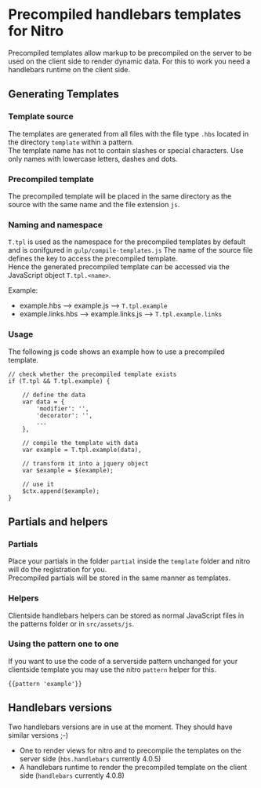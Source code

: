 # Precompiled handlebars templates for Nitro

Precompiled templates allow markup to be precompiled on the server to be used on the client side to render dynamic data.
For this to work you need a handlebars runtime on the client side.

## Generating Templates

### Template source

The templates are generated from all files with the file type `.hbs` located in the directory `template` within a pattern.  
The template name has not to contain slashes or special characters. Use only names with lowercase letters, dashes and dots.  

### Precompiled template

The precompiled template will be placed in the same directory as the source with the same name and the file extension `js`.

### Naming and namespace

`T.tpl` is used as the namespace for the precompiled templates by default and is conifgured in `gulp/compile-templates.js`
The name of the source file defines the key to access the precompiled template.  
Hence the generated precompiled template can be accessed via the JavaScript object `T.tpl.<name>`.

Example:

* example.hbs --> example.js --> `T.tpl.example`
* example.links.hbs --> example.links.js --> `T.tpl.example.links`

### Usage

The following js code shows an example how to use a precompiled template.

    // check whether the precompiled template exists
    if (T.tpl && T.tpl.example) {
    
        // define the data
        var data = {
            'modifier': '',
            'decorator': '',
            ...
        },
        
        // compile the template with data
        var example = T.tpl.example(data),
        
        // transform it into a jquery object
        var $example = $(example);
        
        // use it
        $ctx.append($example);
    }

## Partials and helpers

### Partials

Place your partials in the folder `partial` inside the `template` folder and nitro will do the registration for you.  
Precompiled partials will be stored in the same manner as templates.

### Helpers

Clientside handlebars helpers can be stored as normal JavaScript files in the patterns folder or in `src/assets/js`.

### Using the pattern one to one

If you want to use the code of a serverside pattern unchanged for your clientside template you may use the nitro `pattern` helper for this. 

    {{pattern 'example'}}

## Handlebars versions

Two handlebars versions are in use at the moment. They should have similar versions ;-)

* One to render views for nitro and to precompile the templates on the server side (`hbs.handlebars` currently 4.0.5)
* A handlebars runtime to render the precompiled template on the client side (`handlebars` currently 4.0.8)
